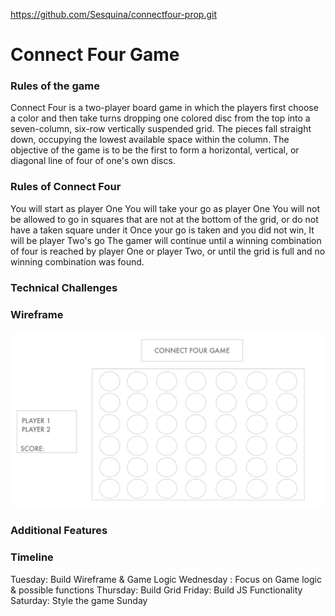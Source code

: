 https://github.com/Sesquina/connectfour-prop.git

# Connect Four Game

### Rules of the game
Connect Four is a two-player board game in which the players first choose a color and then take turns dropping one colored disc from the top into a seven-column, six-row vertically suspended grid. The pieces fall straight down, occupying the lowest available space within the column. The objective of the game is to be the first to form a horizontal, vertical, or diagonal line of four of one's own discs.


### Rules of Connect Four
You will start as player One
You will take your go as player One
You will not be allowed to go in squares that are not at the bottom of the grid, or do not have a taken square under it
Once your go is taken and you did not win, It will be player Two's go
The gamer will continue until a winning combination of four is reached by player One or player Two, or until the grid is full and no winning combination was found.

### Technical Challenges

### Wireframe
![](./assets/wireframe.jpg)


### Additional Features 


### Timeline 

Tuesday: Build Wireframe & Game Logic
Wednesday : Focus on Game logic & possible functions
Thursday: Build Grid
Friday: Build JS Functionality
Saturday: Style the game
Sunday